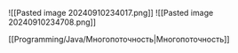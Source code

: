 ![[Pasted image 20240910234017.png]]
![[Pasted image 20240910234708.png]]


[[Programming/Java/Многопоточность|Многопоточность]] 